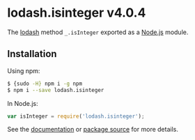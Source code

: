 # lodash.isinteger v4.0.4

The [lodash](https://lodash.com/) method `_.isInteger` exported as a [Node.js](https://nodejs.org/) module.

## Installation

Using npm:
```bash
$ {sudo -H} npm i -g npm
$ npm i --save lodash.isinteger
```

In Node.js:
```js
var isInteger = require('lodash.isinteger');
```

See the [documentation](https://lodash.com/docs#isInteger) or [package source](https://github.com/lodash/lodash/blob/4.0.4-npm-packages/lodash.isinteger) for more details.